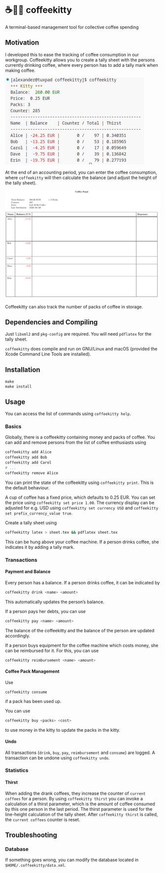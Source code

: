 # ☕🫰😺 coffeekitty

A terminal-based management tool for collective coffee spending

## Motivation

I developed this to ease the tracking of coffee consumption in our workgroup.
Coffeekitty allows you to create a tally sheet with the persons currently drinking coffee, where every person has to add a tally mark when making coffee.

![Default output of `coffeekitty`](img/coffeekitty_print.png)

At the end of an accounting period, you can enter the coffee consumption, where `coffeekitty` will then calculate the balance (and adjust the height of the tally sheet).

![Tally sheet created by `coffeekitty latex`](img/coffeekitty_latex.png)

Coffeekitty can also track the number of packs of coffee in storage.


## Dependencies and Compiling

Just `libxml2` and `pkg-config` are required. You will need `pdflatex` for the tally sheet.

`coffeekitty` does compile and run on GNU/Linux and macOS (provided the Xcode Command Line Tools are installed).


## Installation

```
make
make install
```


## Usage

You can access the list of commands using `coffeekitty help`.

### Basics

Globally, there is a coffeekitty containing money and packs of coffee.
You can add and remove persons from the list of coffee enthusiasts using

```bash
coffeekitty add Alice
coffeekitty add Bob
coffeekitty add Carol
# ...
coffeekitty remove Alice
```

You can print the state of the coffeekitty using `coffeekitty print`.
This is the default behaviour.

A cup of coffee has a fixed price, which defaults to 0.25 EUR.
You can set the price using `coffeekitty set price 1.00`.
The currency display can be adjusted for e.g. USD using `coffeekitty set currency USD` and `coffeekitty set prefix_currency_value true`.

Create a tally sheet using

```bash
coffeekitty latex > sheet.tex && pdflatex sheet.tex
```

This can be hung above your coffee machine. If a person drinks coffee, she indicates it by adding a tally mark.

### Transactions

#### Payment and Balance

Every person has a balance. If a person drinks coffee, it can be indicated by

```bash
coffeekitty drink <name> <amount>
```

This automatically updates the person’s balance.

If a person pays her debts, you can use

```bash
coffeekitty pay <name> <amount>
```

The balance of the coffeekitty and the balance of the person are updated accordingly.

If a person buys equipment for the coffee machine which costs money, she can be reimbursed for it.
For this, you can use

```bash
coffeekitty reimbursement <name> <amount>
```

#### Coffee Pack Management

Use

```bash
coffeekitty consume
```

if a pack has been used up.

You can use

```bash
coffeekitty buy <packs> <cost>
```

to use money in the kitty to update the packs in the kitty.

#### Undo

All transactions (`drink`, `buy`, `pay`, `reimbursement` and `consume`) are logged.
A transaction can be undone using `coffeekitty undo`.


### Statistics

#### Thirst

When adding the drank coffees, they increase the counter of `current coffees` for a person.
By using `coffeekitty thirst` you can invoke a calculation of a thirst parameter, which is the amount of coffee consumed by this one person in the last period.
The thirst parameter is used for the line-height calculation of the tally sheet.
After `coffeekitty thirst` is called, the `current coffees` counter is reset.


## Troubleshooting

### Database

If something goes wrong, you can modify the database located in `$HOME/.coffeekitty/data.xml`.